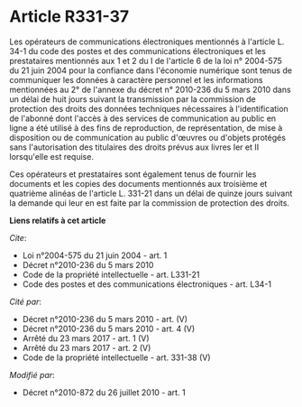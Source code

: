 # Article R331-37

Les opérateurs de communications électroniques mentionnés à l'article L. 34-1 du code des postes et des communications
électroniques et les prestataires mentionnés aux 1 et 2 du I de l'article 6 de la loi n° 2004-575 du 21 juin 2004 pour la
confiance dans l'économie numérique sont tenus de communiquer les données à caractère personnel et les informations
mentionnées au 2° de l'annexe du décret n° 2010-236 du 5 mars 2010 dans un délai de huit jours suivant la transmission par la
commission de protection des droits des données techniques nécessaires à l'identification de l'abonné dont l'accès à des
services de communication au public en ligne a été utilisé à des fins de reproduction, de représentation, de mise à
disposition ou de communication au public d'œuvres ou d'objets protégés sans l'autorisation des titulaires des droits prévus
aux livres Ier et II lorsqu'elle est requise. 

Ces opérateurs et prestataires sont également tenus de fournir les documents et les copies des documents mentionnés aux
troisième et quatrième alinéas de l'article L. 331-21 dans un délai de quinze jours suivant la demande qui leur en est faite
par la commission de protection des droits.

**Liens relatifs à cet article**

_Cite_:

  - Loi n°2004-575 du 21 juin 2004 - art. 1
  - Décret n°2010-236 du 5 mars 2010
  - Code de la propriété intellectuelle - art. L331-21
  - Code des postes et des communications électroniques - art. L34-1

_Cité par_:

  - Décret n°2010-236 du 5 mars 2010 - art. (V)
  - Décret n°2010-236 du 5 mars 2010 - art. 4 (V)
  - Arrêté du 23 mars 2017 - art. 1 (V)
  - Arrêté du 23 mars 2017 - art. 2 (V)
  - Code de la propriété intellectuelle - art. 331-38 (V)

_Modifié par_:

  - Décret n°2010-872 du 26 juillet 2010 - art. 1
